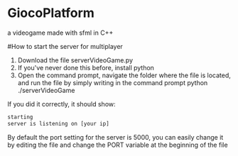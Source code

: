 # GiocoPlatform
a videogame made with sfml in C++

#How to start the server for multiplayer

<ol>
  <li>Download the file serverVideoGame.py</li>
  <li>If you've never done this before, install python</li>
  <li>Open the command prompt, navigate the folder where the file is located, and run the file by simply writing in the command prompt python ./serverVideoGame</li>
 </ol>

If you did it correctly, it should show:
```cmd
starting
server is listening on [your ip]
```
By default the port setting for the server is 5000, you can easily change it by editing the file and change the PORT variable at the beginning of the file
